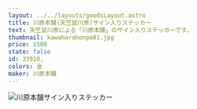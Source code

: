 ```yaml
---
layout: ../../layouts/goodsLayout.astro
title: 川原本舗(天竺鼠川原)サイン入りステッカー
text: 天竺鼠川原による「川原本舗」のサイン入りステッカーです。
thumbnail: kawaharahonpo01.jpg
price: 1500
state: false
id: 33910,
colors: 金
maker: 川原本舗
---
```


![川原本舗サイン入りステッカー](/images/kawaharahonpo01.jpg)
